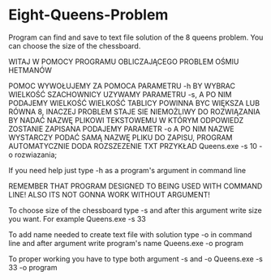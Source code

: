 # Eight-Queens-Problem
Program can find and save to text file solution of the 8 queens problem. You can choose the size of the chessboard.

WITAJ W POMOCY PROGRAMU OBLICZAJĄCEGO PROBLEM OŚMIU HETMANÓW

POMOC WYWOŁUJEMY ZA POMOCA PARAMETRU -h
BY WYBRAC WIELKOŚĆ SZACHOWNICY UZYWAMY PARAMETRU -s,  A PO NIM PODAJEMY WIELKOŚĆ
WIELKOŚĆ TABLICY POWINNA BYC WIĘKSZA LUB RÓWNA 8, INACZEJ PROBLEM STAJE SIE NIEMOŻLIWY DO ROZWIĄZANIA
BY NADAĆ NAZWĘ PLIKOWI TEKSTOWEMU W KTÓRYM ODPOWIEDZ ZOSTANIE ZAPISANA PODAJEMY PARAMETR -o A PO NIM NAZWE
WYSTARCZY PODAĆ SAMĄ NAZWĘ PLIKU DO ZAPISU, PROGRAM AUTOMATYCZNIE DODA ROZSZEZENIE TXT
PRZYKŁAD Queens.exe -s 10 -o rozwiazania;

If you need help just type -h as a program's argument in command line

REMEMBER THAT PROGRAM DESIGNED TO BEING USED WITH COMMAND LINE! ALSO ITS NOT GONNA WORK WITHOUT ARGUMENT!

To choose size of the chessboard type -s and after this argument write size you want. For example
  Queens.exe -s 33
  
To add name needed to create text file with solution type -o in command line and after argument write program's name
  Queens.exe -o program
  
To proper working you have to type both argument -s and -o
  Queens.exe -s 33 -o program
  
